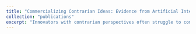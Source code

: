 ```yaml
---
title: "Commercializing Contrarian Ideas: Evidence from Artificial Intelligence Competitions"
collection: "publications"
excerpt: "Innovators with contrarian perspectives often struggle to commercialize their ideas due to skepticism. This study tests whether public demonstrations can pave the way for contrarian entrepreneurship. To do so, I analyze data from hundreds of academic competitions held between 2000 and 2022. These contests, which pit different methods against each other, help clarify the most effective approaches. My findings show that winners of these competitions are significantly more likely to found a startup soon after their victory compared to runners-up. Importantly, this effect is particularly pronounced for contrarian winners, defined as those using families of algorithms that lagged behind the state-of-the-art prior to the competition. This demonstrates that contrarians are much more likely to commercialize their idea after they publicly proved themselves."
---
```

